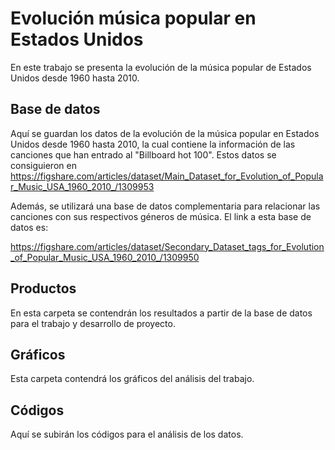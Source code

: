 # Evolución música popular en Estados Unidos 
En este trabajo se presenta la evolución de la música popular de Estados Unidos desde 1960 hasta 2010.

## Base de datos
Aquí se guardan los datos de la evolución de la música popular en Estados Unidos desde 1960 hasta 2010, 
la cual contiene la información de las canciones que han entrado al "Billboard hot 100".
Estos datos se consiguieron en https://figshare.com/articles/dataset/Main_Dataset_for_Evolution_of_Popular_Music_USA_1960_2010_/1309953

Además, se utilizará una base de datos complementaria para relacionar las canciones con sus respectivos géneros de música. El link a esta base de datos es:

https://figshare.com/articles/dataset/Secondary_Dataset_tags_for_Evolution_of_Popular_Music_USA_1960_2010_/1309950

## Productos
En esta carpeta se contendrán los resultados a partir de la base de datos para el trabajo y desarrollo de proyecto.

## Gráficos 
Esta carpeta contendrá los gráficos del análisis del trabajo.

## Códigos
Aquí se subirán los códigos para el análisis de los datos.
